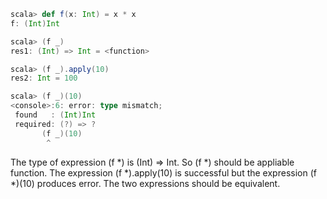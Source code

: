 ```scala
scala> def f(x: Int) = x * x
f: (Int)Int

scala> (f _)
res1: (Int) => Int = <function>

scala> (f _).apply(10)
res2: Int = 100

scala> (f _)(10)
<console>:6: error: type mismatch;
 found   : (Int)Int
 required: (?) => ?
       (f _)(10)
        ^

```

The type of expression (f *) is (Int) => Int. So (f *) should be appliable function. The expression (f *).apply(10) is successful but the expression (f *)(10) produces error. The two expressions should be equivalent.

